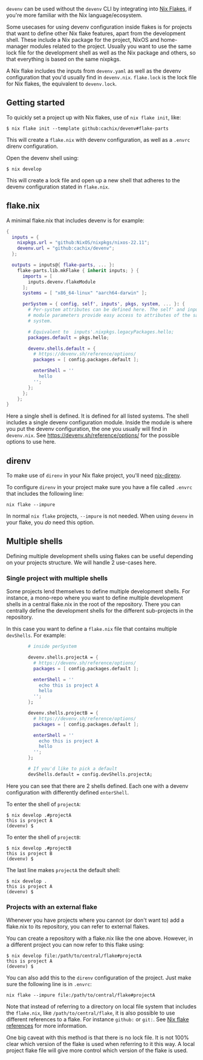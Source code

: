 `devenv` can be used without the `devenv` CLI by integrating into [Nix Flakes](https://www.tweag.io/blog/2020-05-25-flakes/), if you're more familiar with the Nix language/ecosystem.

Some usecases for using devenv configuration inside flakes is for projects that want to define other Nix flake features, apart from the development shell.
These include a Nix package for the project, NixOS and home-manager modules related to the project.
Usually you want to use the same lock file for the development shell as well as the Nix package and others, so that everything is based on the same nixpkgs.

A Nix flake includes the inputs from `devenv.yaml` as well as the devenv configuration that you'd usually find in `devenv.nix`. `flake.lock` is the lock file for Nix flakes, the equivalent to `devenv.lock`.

## Getting started

To quickly set a project up with Nix flakes, use of `nix flake init`, like:

```console
$ nix flake init --template github:cachix/devenv#flake-parts
```

This will create a `flake.nix` with devenv configuration, as well as a `.envrc` direnv configuration.

Open the devenv shell using:

```console
$ nix develop
```

This will create a lock file and open up a new shell that adheres to the devenv configuration stated in `flake.nix`.

## flake.nix

A minimal flake.nix that includes devenv is for example:

```nix
{
  inputs = {
    nixpkgs.url = "github:NixOS/nixpkgs/nixos-22.11";
    devenv.url = "github:cachix/devenv";
  };

  outputs = inputs@{ flake-parts, ... }:
    flake-parts.lib.mkFlake { inherit inputs; } {
      imports = [
        inputs.devenv.flakeModule
      ];
      systems = [ "x86_64-linux" "aarch64-darwin" ];

      perSystem = { config, self', inputs', pkgs, system, ... }: {
        # Per-system attributes can be defined here. The self' and inputs'
        # module parameters provide easy access to attributes of the same
        # system.

        # Equivalent to  inputs'.nixpkgs.legacyPackages.hello;
        packages.default = pkgs.hello;

        devenv.shells.default = {
          # https://devenv.sh/reference/options/
          packages = [ config.packages.default ];

          enterShell = ''
            hello
          '';
        };
      };
    };
}
```

Here a single shell is defined. It is defined for all listed systems. The shell includes a single devenv configuration module.
Inside the module is where you put the devenv configuration, the one you usually will find in `devenv.nix`. See https://devenv.sh/reference/options/ for the possible options to use here.

## direnv

To make use of `direnv` in your Nix flake project, you'll need [nix-direnv](https://github.com/nix-community/nix-direnv).

To configure `direnv` in your project make sure you have a file called `.envrc` that includes the following line:

```text
nix flake --impure
```

In normal `nix flake` projects, `--impure` is not needed. When using `devenv` in your flake, you _do_ need this option.

## Multiple shells

Defining multiple development shells using flakes can be useful depending on your projects structure. We will handle 2 use-cases here.

### Single project with multiple shells

Some projects lend themselves to define multiple development shells. For instance, a mono-repo where you want to define multiple development shells in a central flake.nix in the root of the repository. There you can centrally define the development shells for the different sub-projects in the repository.

In this case you want to define a `flake.nix` file that contains multiple `devShells`. For example:

```nix
        # inside perSystem

        devenv.shells.projectA = {
          # https://devenv.sh/reference/options/
          packages = [ config.packages.default ];

          enterShell = ''
            echo this is project A
            hello
          '';
        };

        devenv.shells.projectB = {
          # https://devenv.sh/reference/options/
          packages = [ config.packages.default ];

          enterShell = ''
            echo this is project A
            hello
          '';
        };

        # If you'd like to pick a default
        devShells.default = config.devShells.projectA;
```

Here you can see that there are 2 shells defined. Each one with a devenv configuration with differently defined `enterShell`.

To enter the shell of `projectA`:

```console
$ nix develop .#projectA
this is project A
(devenv) $ 
```

To enter the shell of `projectB`:

```console
$ nix develop .#projectB
this is project B
(devenv) $ 
```

The last line makes `projectA` the default shell:

```console
$ nix develop .
this is project A
(devenv) $ 
```

### Projects with an external flake

Whenever you have projects where you cannot (or don't want to) add a flake.nix to its repository, you can refer to external flakes.

You can create a repository with a flake.nix like the one above. However, in a different project you can now refer to this flake using:

```console
$ nix develop file:/path/to/central/flake#projectA
this is project A
(devenv) $ 
```

You can also add this to the `direnv` configuration of the project. Just make sure the following line is in `.envrc`:

```text
nix flake --impure file:/path/to/central/flake#projectA
```

Note that instead of referring to a directory on local file system that includes the `flake.nix`, like `/path/to/central/flake`, it is also possible to use different references to a flake. For instance `github:` or `git:`. See [Nix flake references](https://nixos.org/manual/nix/stable/command-ref/new-cli/nix3-flake.html#flake-references) for more information.

One big caveat with this method is that there is no lock file. It is not 100% clear which version of the flake is used when referring to it this way. A local project flake file will give more control which version of the flake is used.

